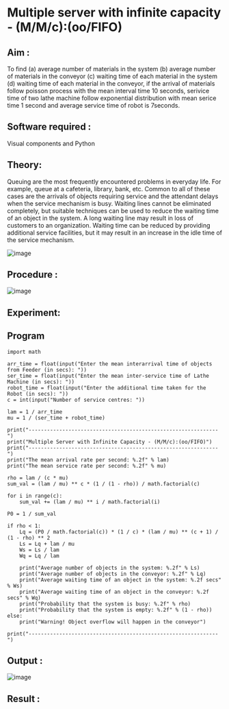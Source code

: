# Multiple server with infinite capacity - (M/M/c):(oo/FIFO)
## Aim :
To find (a) average number of materials in the system (b) average number of materials in the conveyor (c) waiting time of each material in the system (d) waiting time of each material in the conveyor, if the arrival  of materials follow poisson process with the mean interval time 10 seconds, serivice time of two lathe machine follow exponential distribution with mean serice time 1 second and average service time of robot is 7seconds.

## Software required :
Visual components and Python

## Theory:
Queuing are the most frequently encountered problems in everyday life. For example, queue at a cafeteria, library, bank, etc. Common to all of these cases are the arrivals of objects requiring service and the attendant delays when the service mechanism is busy. Waiting lines cannot be eliminated completely, but suitable techniques can be used to reduce the waiting time of an object in the system. A long waiting line may result in loss of customers to an organization. Waiting time can be reduced by providing additional service facilities, but it may result in an increase in the idle time of the service mechanism.

![image](https://user-images.githubusercontent.com/103921593/203238035-1c8109bc-cbf2-4c77-baea-c5b682a752ef.png)

## Procedure :

![image](https://user-images.githubusercontent.com/103921593/203238265-176740b0-eae2-4772-90be-5449869ac9b0.png)




## Experiment:


## Program
```
import math

arr_time = float(input("Enter the mean interarrival time of objects from Feeder (in secs): "))
ser_time = float(input("Enter the mean inter-service time of Lathe Machine (in secs): "))
robot_time = float(input("Enter the additional time taken for the Robot (in secs): "))
c = int(input("Number of service centres: "))

lam = 1 / arr_time
mu = 1 / (ser_time + robot_time)

print("--------------------------------------------------------------")
print("Multiple Server with Infinite Capacity - (M/M/c):(oo/FIFO)")
print("--------------------------------------------------------------")
print("The mean arrival rate per second: %.2f" % lam)
print("The mean service rate per second: %.2f" % mu)

rho = lam / (c * mu)
sum_val = (lam / mu) ** c * (1 / (1 - rho)) / math.factorial(c)

for i in range(c):
    sum_val += (lam / mu) ** i / math.factorial(i)

P0 = 1 / sum_val

if rho < 1:
    Lq = (P0 / math.factorial(c)) * (1 / c) * (lam / mu) ** (c + 1) / (1 - rho) ** 2
    Ls = Lq + lam / mu
    Ws = Ls / lam
    Wq = Lq / lam

    print("Average number of objects in the system: %.2f" % Ls)
    print("Average number of objects in the conveyor: %.2f" % Lq)
    print("Average waiting time of an object in the system: %.2f secs" % Ws)
    print("Average waiting time of an object in the conveyor: %.2f secs" % Wq)
    print("Probability that the system is busy: %.2f" % rho)
    print("Probability that the system is empty: %.2f" % (1 - rho))
else:
    print("Warning! Object overflow will happen in the conveyor")

print("--------------------------------------------------------------")

```
## Output :
![image](https://github.com/Saravana-kumar369/Muttiple-capacity-with-infinite-capacity/assets/117925254/805ca721-1c2f-4d99-aeac-d0194728f865)

## Result : 

